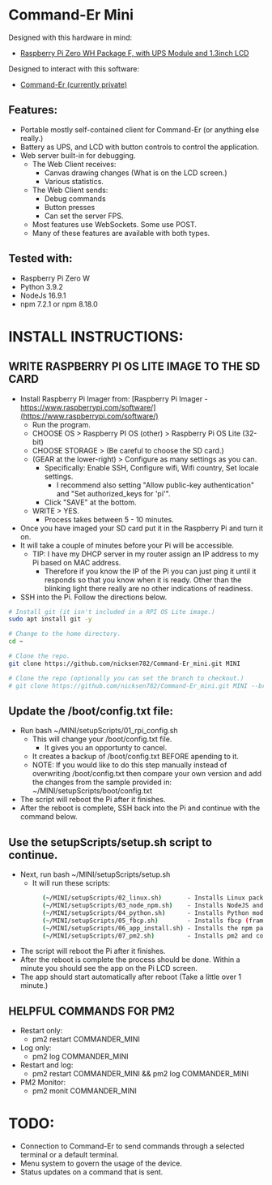 # Command-Er Mini

Designed with this hardware in mind: 
  * [Raspberry Pi Zero WH Package F, with UPS Module and 1.3inch LCD](https://www.waveshare.com/raspberry-pi-zero-wh-package-f.htm) 

Designed to interact with this software:
  * [Command-Er (currently private)](https://github.com/nicksen782/Command-Er) 

## Features:
- Portable mostly self-contained client for Command-Er (or anything else really.)
- Battery as UPS, and LCD with button controls to control the application.
- Web server built-in for debugging.
  - The Web Client receives:
    - Canvas drawing changes (What is on the LCD screen.)
    - Various statistics.
  - The Web Client sends:
    - Debug commands
    - Button presses
    - Can set the server FPS.
  - Most features use WebSockets. Some use POST. 
  - Many of these features are available with both types.

## Tested with:
- Raspberry Pi Zero W
- Python 3.9.2
- NodeJs 16.9.1
- npm 7.2.1 or npm 8.18.0

# INSTALL INSTRUCTIONS:
## WRITE RASPBERRY PI OS LITE IMAGE TO THE SD CARD
  - Install Raspberry Pi Imager from: [Raspberry Pi Imager - https://www.raspberrypi.com/software/](https://www.raspberrypi.com/software/) 
    - Run the program.
    - CHOOSE OS > Raspberry PI OS (other) > Raspberry Pi OS Lite (32-bit)
    - CHOOSE STORAGE > <pick from the list.> (Be careful to choose the SD card.)
    - (GEAR at the lower-right) > Configure as many settings as you can.
      - Specifically: Enable SSH, Configure wifi, Wifi country, Set locale settings.
        - I recommend also setting "Allow public-key authentication" and "Set authorized_keys for 'pi'".
      - Click "SAVE" at the bottom.
    - WRITE > YES.
      - Process takes between 5 - 10 minutes.
  - Once you have imaged your SD card put it in the Raspberry Pi and turn it on.
  - It will take a couple of minutes before your Pi will be accessible.
    - TIP: I have my DHCP server in my router assign an IP address to my Pi based on MAC address.
      - Therefore if you know the IP of the Pi you can just ping it until it responds so that you know when it is ready. Other than the blinking light there really are no other indications of readiness.
  - SSH into the Pi. Follow the directions below.

````sh
# Install git (it isn't included in a RPI OS Lite image.)
sudo apt install git -y

# Change to the home directory.
cd ~

# Clone the repo.
git clone https://github.com/nicksen782/Command-Er_mini.git MINI

# Clone the repo (optionally you can set the branch to checkout.)
# git clone https://github.com/nicksen782/Command-Er_mini.git MINI --branch DEV
````
## Update the /boot/config.txt file:
  - Run bash ~/MINI/setupScripts/01_rpi_config.sh
    - This will change your /boot/config.txt file.
      - It gives you an opportunty to cancel.
    - It creates a backup of /boot/config.txt BEFORE apending to it.
    - NOTE: If you would like to do this step manually instead of overwriting /boot/config.txt then compare your own version and add the changes from the sample provided in: ~/MINI/setupScripts/boot/config.txt
  - The script will reboot the Pi after it finishes.
  - After the reboot is complete, SSH back into the Pi and continue with the command below.

## Use the setupScripts/setup.sh script to continue.
  - Next, run bash ~/MINI/setupScripts/setup.sh
    - It will run these scripts:
    ````sh
          (~/MINI/setupScripts/02_linux.sh)       - Installs Linux packages.
          (~/MINI/setupScripts/03_node_npm.sh)    - Installs NodeJS and NPM.
          (~/MINI/setupScripts/04_python.sh)      - Installs Python modules.
          (~/MINI/setupScripts/05_fbcp.sh)        - Installs fbcp (framebuffer copy.)
          (~/MINI/setupScripts/06_app_install.sh) - Installs the npm packages for the app. 
          (~/MINI/setupScripts/07_pm2.sh)         - Installs pm2 and configures it.
    ````
  - The script will reboot the Pi after it finishes.
  - After the reboot is complete the process should be done. Within a minute you should see the app on the Pi LCD screen.
  - The app should start automatically after reboot (Take a little over 1 minute.)

## HELPFUL COMMANDS FOR PM2
  - Restart only:
    - pm2 restart COMMANDER_MINI
  - Log only: 
    - pm2 log COMMANDER_MINI
  - Restart and log: 
    - pm2 restart COMMANDER_MINI && pm2 log COMMANDER_MINI
  - PM2 Monitor: 
    - pm2 monit COMMANDER_MINI

# TODO:
- Connection to Command-Er to send commands through a selected terminal or a default terminal.
- Menu system to govern the usage of the device. 
- Status updates on a command that is sent. 